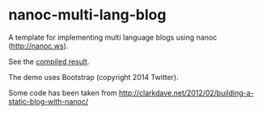 nanoc-multi-lang-blog
=====================

A template for implementing multi language blogs using nanoc (http://nanoc.ws).

See the [compiled result](http://mvolpato.github.io/nanoc-multi-lang-blog/ "nanoc-multi-lang-blog demo").

The demo uses Bootstrap (copyright 2014 Twitter).

Some code has been taken from http://clarkdave.net/2012/02/building-a-static-blog-with-nanoc/
